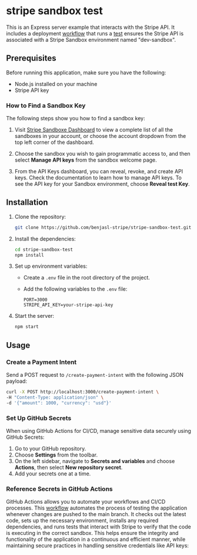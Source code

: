 # stripe sandbox test

This is an Express server example that interacts with the Stripe API. It includes a deployment [workflow](/.github/workflows/ci.yml) that runs a [test](/_tests_/app.test.js) ensures the Stripe API is associated with a Stripe Sandbox environment named "dev-sandbox".

## Prerequisites

Before running this application, make sure you have the following:

- Node.js installed on your machine
- Stripe API key


### How to Find a Sandbox Key

The following steps show you how to find a sandbox key:

1. Visit [Stripe Sandboxe Dashboard](https://dashboard.stripe.com/sandboxes) to view a complete list of all the sandboxes in your account, or choose the account dropdown from the top left corner of the dashboard.

2. Choose the sandbox you wish to gain programmatic access to, and then select **Manage API keys** from the sandbox welcome page.

3. From the API Keys dashboard, you can reveal, revoke, and create API keys. Check the documentation to learn how to manage API keys. To see the API key for your Sandbox environment, choose **Reveal test Key**.


## Installation

1. Clone the repository:

   ```bash
   git clone https://github.com/benjasl-stripe/stripe-sandbox-test.git
   ```

2. Install the dependencies:

   ```bash
   cd stripe-sandbox-test
   npm install
   ```

3. Set up environment variables:

   - Create a `.env` file in the root directory of the project.
   - Add the following variables to the `.env` file:

     ```plaintext
     PORT=3000
     STRIPE_API_KEY=your-stripe-api-key
     ```

4. Start the server:

   ```bash
   npm start
   ```

## Usage

### Create a Payment Intent

Send a POST request to `/create-payment-intent` with the following JSON payload:
```bash
curl -X POST http://localhost:3000/create-payment-intent \
-H "Content-Type: application/json" \
-d '{"amount": 1000, "currency": "usd"}'
```


### Set Up GitHub Secrets

When using GitHub Actions for CI/CD, manage sensitive data securely using GitHub Secrets:

1. Go to your GitHub repository.
2. Choose **Settings** from the toolbar.
3. On the left sidebar, navigate to **Secrets and variables** and choose **Actions**, then select **New repository secret**.
4. Add your secrets one at a time.

### Reference Secrets in GitHub Actions
GitHub Actions allows you to automate your workflows and CI/CD processes. This [workflow](/.github/workflows/ci.yml) automates the process of testing the application whenever changes are pushed to the main branch. It checks out the latest code, sets up the necessary environment, installs any required dependencies, and runs tests that interact with Stripe to verify that the code is executing in the correct sandbox. This helps ensure the integrity and functionality of the application in a continuous and efficient manner, while maintaining secure practices in handling sensitive credentials like API keys:
